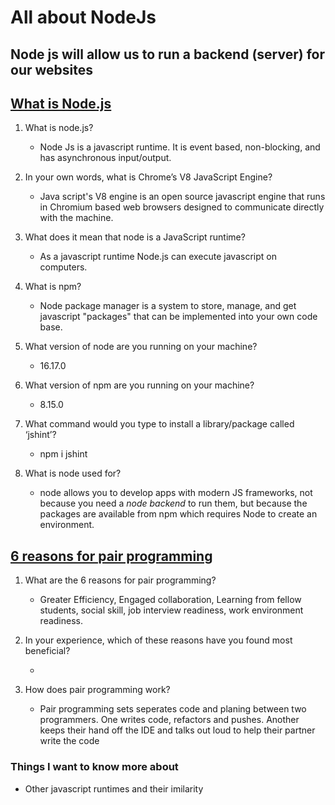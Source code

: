 # All about NodeJs

## Node js will allow us to run a backend (server) for our websites

## [What is Node.js](https://www.sitepoint.com/an-introduction-to-node-js)

1. What is node.js?

   - Node Js is a javascript runtime. It is event based, non-blocking, and has asynchronous input/output.

2. In your own words, what is Chrome’s V8 JavaScript Engine?

   - Java script's V8 engine is an open source javascript engine that runs in Chromium based web browsers designed to communicate directly with the machine.

3. What does it mean that node is a JavaScript runtime?

   - As a javascript runtime Node.js can execute javascript on computers.

4. What is npm?

   - Node package manager is a system to store, manage, and get javascript "packages" that can be implemented into your own code base.

5. What version of node are you running on your machine?

   - 16.17.0

6. What version of npm are you running on your machine?

   - 8.15.0

7. What command would you type to install a library/package called ‘jshint’?

   - npm i jshint

8. What is node used for?

   - node allows you to develop apps with modern JS frameworks, not because you need a _node backend_ to run them, but because the packages are available from npm which requires Node to create an environment.

## [6 reasons for pair programming](https://www.codefellows.org/blog/6-reasons-for-pair-programming/)

1. What are the 6 reasons for pair programming?

    - Greater Efficiency, Engaged collaboration, Learning from fellow students, social skill, job interview readiness, work environment readiness.

2. In your experience, which of these reasons have you found most beneficial?

    - 

3. How does pair programming work?

    - Pair programming sets seperates code and planing between two programmers. One writes code, refactors and pushes. Another keeps their hand off the IDE and talks out loud to help their partner write the code

### Things I want to know more about

- Other javascript runtimes and their imilarity

